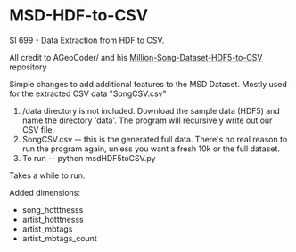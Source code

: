# MSD-HDF-to-CSV
SI 699 - Data Extraction from HDF to CSV. 

All credit to AGeoCoder/ and his <a href="https://github.com/AGeoCoder/Million-Song-Dataset-HDF5-to-CSV"> Million-Song-Dataset-HDF5-to-CSV  </a> repository

Simple changes to add additional features to the MSD Dataset. Mostly used for the extracted CSV data "SongCSV.csv"

1. /data directory is not included. Download the sample data (HDF5) and name the directory 'data'. The program will recursively write out our CSV file.
3. SongCSV.csv -- this is the generated full data. There's no real reason to run the program again, unless you want a fresh 10k or the full dataset.
4. To run -- python msdHDF5toCSV.py

Takes a while to run.

Added dimensions: 
- song_hotttnesss
- artist_hotttnesss
- artist_mbtags
- artist_mbtags_count
